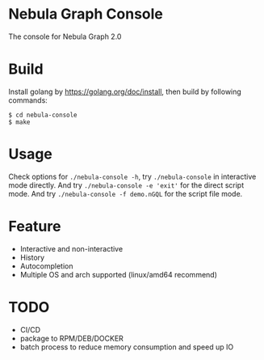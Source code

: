 # Nebula Graph Console

The console for Nebula Graph 2.0

# Build

Install golang by https://golang.org/doc/install, then build by following commands:

```shell
$ cd nebula-console
$ make
```

# Usage

Check options for `./nebula-console -h`, try `./nebula-console` in interactive mode directly.
And try `./nebula-console -e 'exit'` for the direct script mode.
And try `./nebula-console -f demo.nGQL` for the script file mode.

# Feature

- Interactive and non-interactive
- History
- Autocompletion
- Multiple OS and arch supported (linux/amd64 recommend)

# TODO

- CI/CD
- package to RPM/DEB/DOCKER
- batch process to reduce memory consumption and speed up IO
